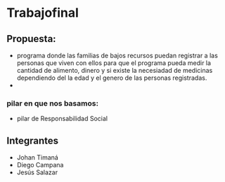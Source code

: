 # Trabajofinal

## Propuesta: 
* programa donde las familias de bajos recursos puedan registrar a las personas que viven con ellos para que el programa pueda medir la cantidad de alimento, dinero y si existe la necesiadad de medicinas dependiendo del la  edad y el genero de las personas registradas.
* 


### pilar en que nos basamos:
* pilar de Responsabilidad Social

## Integrantes

* Johan Timaná
* Diego Campana
* Jesús Salazar
